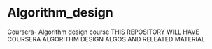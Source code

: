 # Algorithm_design
Coursera- Algorithm design course 
THIS REPOSITORY WILL HAVE COURSERA ALGORITHM DESIGN ALGOS AND RELEATED MATERIAL
